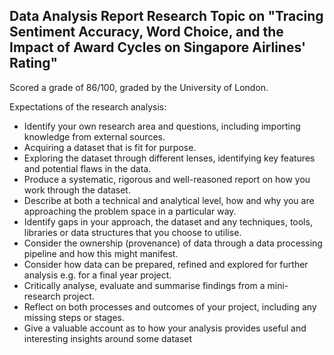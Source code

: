 ## Data Analysis Report Research Topic on "Tracing Sentiment Accuracy, Word Choice, and the Impact of Award Cycles on Singapore Airlines' Rating"
Scored a grade of 86/100, graded by the University of London.

Expectations of the research analysis:
- Identify your own research area and questions, including importing knowledge from external sources.
- Acquiring a dataset that is fit for purpose.
- Exploring the dataset through different lenses, identifying key features and potential flaws in the data.
- Produce a systematic, rigorous and well-reasoned report on how you work through the dataset.
- Describe at both a technical and analytical level, how and why you are approaching the problem space in a particular way.
- Identify gaps in your approach, the dataset and any techniques, tools, libraries or data structures that you choose to utilise.
- Consider the ownership (provenance) of data through a data processing pipeline and how this might manifest.
- Consider how data can be prepared, refined and explored for further analysis e.g. for a final year project.
- Critically analyse, evaluate and summarise findings from a mini-research project.
- Reflect on both processes and outcomes of your project, including any missing steps or stages.
- Give a valuable account as to how your analysis provides useful and interesting insights around some dataset
